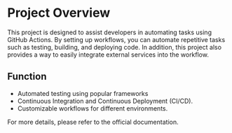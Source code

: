 # Project Overview

This project is designed to assist developers in automating tasks using GitHub
Actions. By setting up workflows, you can automate repetitive tasks such as
testing, building, and deploying code. In addition, this project also provides
a way to easily integrate external services into the workflow.

## Function

  * Automated testing using popular frameworks
  * Continuous Integration and Continuous Deployment (CI/CD).
  * Customizable workflows for different environments.

For more details, please refer to the official documentation.


